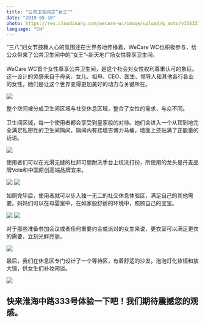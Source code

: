 ```yaml
---
title: "公共卫生间之“女王”"
date: "2019-05-10"
photo: https://res.cloudinary.com/wecare-wc/image/upload/q_auto/v1563378006/XTD%20Plaza/XTD-Plaza-Entrance-2.jpg
language: "CN"
---
```


“三八“妇女节鼓舞人心的氛围还在世界各地传播着，WeCare WC也积极参与，给公众带来了公共卫生间中的”女王“–新天地广场女性尊享卫生间。
<br>
<br>
WeCare WC首个女性尊享公共卫生间，是这个社会对女性权利尊重认可的象征。这一设计的灵感来自于母亲、女儿、祖母、CEO、医生、领导人和其他各行各业的女性，她们是让这个世界变得更加美好的动力与关键所在。

![](https://res.cloudinary.com/wecare-wc/image/upload/v1559134767/XTD%20Plaza/XTD-Plaza-Lounge.jpg)

整个空间被分成卫生间区域与社交休息区域，整合了女性的需求，与众不同。
<br>
<br>
卫生间区域，每一个使用者都会享受到皇家般的对待。她们会进入一个从顶到地完全满足私密性的卫生间隔间，隔间内有挂墙吉博力马桶，墙面上还贴满了正能量的话语。

![](https://res.cloudinary.com/wecare-wc/image/upload/v1559134934/XTD%20Plaza/XTD-Plaza-Toilets.jpg)

使用者们可以在光滑无缝的杜邦可丽耐洗手台上梳洗打扮，所使用的龙头是丹麦品牌Vola和中国原创高端品牌宜来。

![](https://res.cloudinary.com/wecare-wc/image/upload/v1559134935/XTD%20Plaza/XTD-Plaza-Restroom.jpg)
![](https://res.cloudinary.com/wecare-wc/image/upload/v1559134934/XTD%20Plaza/XTD-Plaza-Sink2.jpg)

如厕完毕后，使用者就可以步入独一无二的社交休息体验区，满足自己的其他需要。妈妈们可以在母婴室中，在如家般舒适的环境中，照顾自己的宝宝。

![](https://res.cloudinary.com/wecare-wc/image/upload/v1559134765/XTD%20Plaza/XTD-Plaza-Nursing-Room.jpg)
![](https://res.cloudinary.com/wecare-wc/image/upload/v1559134766/XTD%20Plaza/XTD-Plaza-Sink1.jpg)

对于那些准备参加会议或者任何重要约会或派对的女生来说，更衣室可以满足更衣的需要，立刻光鲜亮丽。

![](https://res.cloudinary.com/wecare-wc/image/upload/v1559134765/XTD%20Plaza/XTD-Plaza-Changing-Room.jpg)

最后，我们在休息区专门设计了一个等待区，有着舒适的沙发，泡泡灯化妆镜和放大镜，供女生们补妆闲谈。

![](https://res.cloudinary.com/wecare-wc/image/upload/v1559134765/XTD%20Plaza/XTD-Plaza-Sink.jpg)
<div class="has-text-centered">
  <h2>快来淮海中路333号体验一下吧！我们期待震撼您的观感。</h2>
</div>
